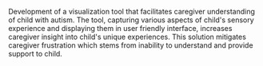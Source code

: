 Development of a visualization tool that facilitates caregiver understanding of child with autism. The tool, capturing various aspects of child's sensory experience and displaying them in user friendly interface, increases caregiver insight into child's unique experiences. This solution mitigates caregiver frustration which stems from inability to understand and provide support to child. 
